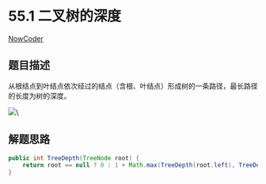 # 55.1 二叉树的深度

[NowCoder](https://www.nowcoder.com/practice/435fb86331474282a3499955f0a41e8b?tpId=13\&tqId=11191\&tPage=1\&rp=1\&ru=/ta/coding-interviews\&qru=/ta/coding-interviews/question-ranking\&from=cyc\_github)

## 题目描述

从根结点到叶结点依次经过的结点（含根、叶结点）形成树的一条路径，最长路径的长度为树的深度。

![](https://cs-notes-1256109796.cos.ap-guangzhou.myqcloud.com/ba355101-4a93-4c71-94fb-1da83639727b.jpg)\


## 解题思路

```java
public int TreeDepth(TreeNode root) {
    return root == null ? 0 : 1 + Math.max(TreeDepth(root.left), TreeDepth(root.right));
}
```
